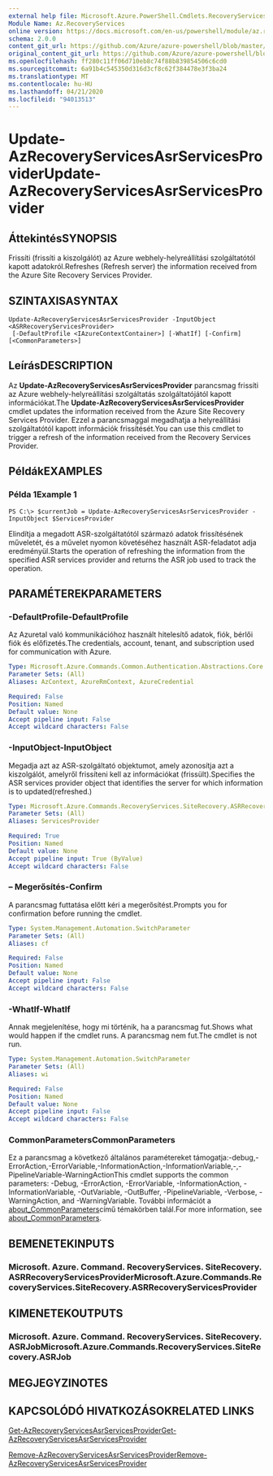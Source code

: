 ```yaml
---
external help file: Microsoft.Azure.PowerShell.Cmdlets.RecoveryServices.SiteRecovery.dll-Help.xml
Module Name: Az.RecoveryServices
online version: https://docs.microsoft.com/en-us/powershell/module/az.recoveryservices/update-azrecoveryservicesasrservicesprovider
schema: 2.0.0
content_git_url: https://github.com/Azure/azure-powershell/blob/master/src/RecoveryServices/RecoveryServices/help/Update-AzRecoveryServicesAsrServicesProvider.md
original_content_git_url: https://github.com/Azure/azure-powershell/blob/master/src/RecoveryServices/RecoveryServices/help/Update-AzRecoveryServicesAsrServicesProvider.md
ms.openlocfilehash: ff280c11ff06d710eb8c74f88b839854506c6cd0
ms.sourcegitcommit: 6a91b4c545350d316d3cf8c62f384478e3f3ba24
ms.translationtype: MT
ms.contentlocale: hu-HU
ms.lasthandoff: 04/21/2020
ms.locfileid: "94013513"
---
```

# <span data-ttu-id="d3bde-101">Update-AzRecoveryServicesAsrServicesProvider</span><span class="sxs-lookup"><span data-stu-id="d3bde-101">Update-AzRecoveryServicesAsrServicesProvider</span></span>

## <span data-ttu-id="d3bde-102">Áttekintés</span><span class="sxs-lookup"><span data-stu-id="d3bde-102">SYNOPSIS</span></span>
<span data-ttu-id="d3bde-103">Frissíti (frissíti a kiszolgálót) az Azure webhely-helyreállítási szolgáltatótól kapott adatokról.</span><span class="sxs-lookup"><span data-stu-id="d3bde-103">Refreshes (Refresh server) the information received from the Azure Site Recovery Services Provider.</span></span>

## <span data-ttu-id="d3bde-104">SZINTAXISA</span><span class="sxs-lookup"><span data-stu-id="d3bde-104">SYNTAX</span></span>

```
Update-AzRecoveryServicesAsrServicesProvider -InputObject <ASRRecoveryServicesProvider>
 [-DefaultProfile <IAzureContextContainer>] [-WhatIf] [-Confirm] [<CommonParameters>]
```

## <span data-ttu-id="d3bde-105">Leírás</span><span class="sxs-lookup"><span data-stu-id="d3bde-105">DESCRIPTION</span></span>
<span data-ttu-id="d3bde-106">Az **Update-AzRecoveryServicesAsrServicesProvider** parancsmag frissíti az Azure webhely-helyreállítási szolgáltatás szolgáltatójától kapott információkat.</span><span class="sxs-lookup"><span data-stu-id="d3bde-106">The **Update-AzRecoveryServicesAsrServicesProvider** cmdlet updates the information received from the Azure Site Recovery Services Provider.</span></span> <span data-ttu-id="d3bde-107">Ezzel a parancsmaggal megadhatja a helyreállítási szolgáltatótól kapott információk frissítését.</span><span class="sxs-lookup"><span data-stu-id="d3bde-107">You can use this cmdlet to trigger a refresh of the information received from the Recovery Services Provider.</span></span>

## <span data-ttu-id="d3bde-108">Példák</span><span class="sxs-lookup"><span data-stu-id="d3bde-108">EXAMPLES</span></span>

### <span data-ttu-id="d3bde-109">Példa 1</span><span class="sxs-lookup"><span data-stu-id="d3bde-109">Example 1</span></span>
```
PS C:\> $currentJob = Update-AzRecoveryServicesAsrServicesProvider -InputObject $ServicesProvider
```

<span data-ttu-id="d3bde-110">Elindítja a megadott ASR-szolgáltatótól származó adatok frissítésének műveletét, és a művelet nyomon követéséhez használt ASR-feladatot adja eredményül.</span><span class="sxs-lookup"><span data-stu-id="d3bde-110">Starts the operation of refreshing the information from the specified ASR services provider and returns the ASR job used to track the operation.</span></span>

## <span data-ttu-id="d3bde-111">PARAMÉTEREK</span><span class="sxs-lookup"><span data-stu-id="d3bde-111">PARAMETERS</span></span>

### <span data-ttu-id="d3bde-112">-DefaultProfile</span><span class="sxs-lookup"><span data-stu-id="d3bde-112">-DefaultProfile</span></span>
<span data-ttu-id="d3bde-113">Az Azuretal való kommunikációhoz használt hitelesítő adatok, fiók, bérlői fiók és előfizetés.</span><span class="sxs-lookup"><span data-stu-id="d3bde-113">The credentials, account, tenant, and subscription used for communication with Azure.</span></span>


```yaml
Type: Microsoft.Azure.Commands.Common.Authentication.Abstractions.Core.IAzureContextContainer
Parameter Sets: (All)
Aliases: AzContext, AzureRmContext, AzureCredential

Required: False
Position: Named
Default value: None
Accept pipeline input: False
Accept wildcard characters: False
```

### <span data-ttu-id="d3bde-114">-InputObject</span><span class="sxs-lookup"><span data-stu-id="d3bde-114">-InputObject</span></span>
<span data-ttu-id="d3bde-115">Megadja azt az ASR-szolgáltató objektumot, amely azonosítja azt a kiszolgálót, amelyről frissíteni kell az információkat (frissült).</span><span class="sxs-lookup"><span data-stu-id="d3bde-115">Specifies the ASR services provider object that identifies the server for which information is to updated(refreshed.)</span></span>

```yaml
Type: Microsoft.Azure.Commands.RecoveryServices.SiteRecovery.ASRRecoveryServicesProvider
Parameter Sets: (All)
Aliases: ServicesProvider

Required: True
Position: Named
Default value: None
Accept pipeline input: True (ByValue)
Accept wildcard characters: False
```

### <span data-ttu-id="d3bde-116">– Megerősítés</span><span class="sxs-lookup"><span data-stu-id="d3bde-116">-Confirm</span></span>
<span data-ttu-id="d3bde-117">A parancsmag futtatása előtt kéri a megerősítést.</span><span class="sxs-lookup"><span data-stu-id="d3bde-117">Prompts you for confirmation before running the cmdlet.</span></span>

```yaml
Type: System.Management.Automation.SwitchParameter
Parameter Sets: (All)
Aliases: cf

Required: False
Position: Named
Default value: None
Accept pipeline input: False
Accept wildcard characters: False
```

### <span data-ttu-id="d3bde-118">-WhatIf</span><span class="sxs-lookup"><span data-stu-id="d3bde-118">-WhatIf</span></span>
<span data-ttu-id="d3bde-119">Annak megjelenítése, hogy mi történik, ha a parancsmag fut.</span><span class="sxs-lookup"><span data-stu-id="d3bde-119">Shows what would happen if the cmdlet runs.</span></span> <span data-ttu-id="d3bde-120">A parancsmag nem fut.</span><span class="sxs-lookup"><span data-stu-id="d3bde-120">The cmdlet is not run.</span></span>

```yaml
Type: System.Management.Automation.SwitchParameter
Parameter Sets: (All)
Aliases: wi

Required: False
Position: Named
Default value: None
Accept pipeline input: False
Accept wildcard characters: False
```

### <span data-ttu-id="d3bde-121">CommonParameters</span><span class="sxs-lookup"><span data-stu-id="d3bde-121">CommonParameters</span></span>
<span data-ttu-id="d3bde-122">Ez a parancsmag a következő általános paramétereket támogatja:-debug,-ErrorAction,-ErrorVariable,-InformationAction,-InformationVariable,-,-PipelineVariable-WarningAction</span><span class="sxs-lookup"><span data-stu-id="d3bde-122">This cmdlet supports the common parameters: -Debug, -ErrorAction, -ErrorVariable, -InformationAction, -InformationVariable, -OutVariable, -OutBuffer, -PipelineVariable, -Verbose, -WarningAction, and -WarningVariable.</span></span> <span data-ttu-id="d3bde-123">További információt a [about_CommonParameters](http://go.microsoft.com/fwlink/?LinkID=113216)című témakörben talál.</span><span class="sxs-lookup"><span data-stu-id="d3bde-123">For more information, see [about_CommonParameters](http://go.microsoft.com/fwlink/?LinkID=113216).</span></span>

## <span data-ttu-id="d3bde-124">BEMENETEK</span><span class="sxs-lookup"><span data-stu-id="d3bde-124">INPUTS</span></span>

### <span data-ttu-id="d3bde-125">Microsoft. Azure. Command. RecoveryServices. SiteRecovery. ASRRecoveryServicesProvider</span><span class="sxs-lookup"><span data-stu-id="d3bde-125">Microsoft.Azure.Commands.RecoveryServices.SiteRecovery.ASRRecoveryServicesProvider</span></span>

## <span data-ttu-id="d3bde-126">KIMENETEK</span><span class="sxs-lookup"><span data-stu-id="d3bde-126">OUTPUTS</span></span>

### <span data-ttu-id="d3bde-127">Microsoft. Azure. Command. RecoveryServices. SiteRecovery. ASRJob</span><span class="sxs-lookup"><span data-stu-id="d3bde-127">Microsoft.Azure.Commands.RecoveryServices.SiteRecovery.ASRJob</span></span>

## <span data-ttu-id="d3bde-128">MEGJEGYZI</span><span class="sxs-lookup"><span data-stu-id="d3bde-128">NOTES</span></span>

## <span data-ttu-id="d3bde-129">KAPCSOLÓDÓ HIVATKOZÁSOK</span><span class="sxs-lookup"><span data-stu-id="d3bde-129">RELATED LINKS</span></span>

[<span data-ttu-id="d3bde-130">Get-AzRecoveryServicesAsrServicesProvider</span><span class="sxs-lookup"><span data-stu-id="d3bde-130">Get-AzRecoveryServicesAsrServicesProvider</span></span>](./Get-AzRecoveryServicesAsrServicesProvider.md)

[<span data-ttu-id="d3bde-131">Remove-AzRecoveryServicesAsrServicesProvider</span><span class="sxs-lookup"><span data-stu-id="d3bde-131">Remove-AzRecoveryServicesAsrServicesProvider</span></span>](./Remove-AzRecoveryServicesAsrServicesProvider.md)
